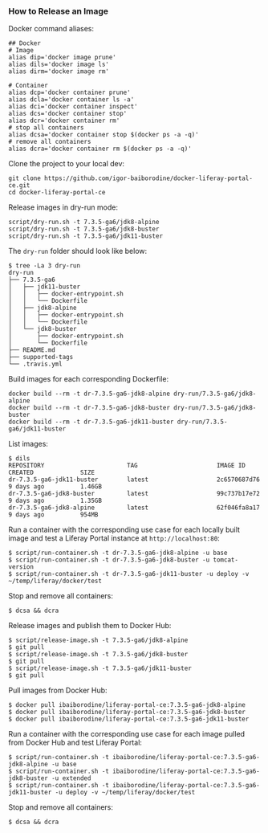 ### How to Release an Image 

Docker command aliases:
```shell script
## Docker
# Image
alias dip='docker image prune'
alias dils='docker image ls'
alias dirm='docker image rm'

# Container
alias dcp='docker container prune'
alias dcla='docker container ls -a'
alias dci='docker container inspect'
alias dcs='docker container stop'
alias dcr='docker container rm'
# stop all containers
alias dcsa='docker container stop $(docker ps -a -q)'
# remove all containers
alias dcra='docker container rm $(docker ps -a -q)'
```

Clone the project to your local dev:
```shell script
git clone https://github.com/igor-baiborodine/docker-liferay-portal-ce.git
cd docker-liferay-portal-ce
```

Release images in dry-run mode:
```shell script
script/dry-run.sh -t 7.3.5-ga6/jdk8-alpine
script/dry-run.sh -t 7.3.5-ga6/jdk8-buster
script/dry-run.sh -t 7.3.5-ga6/jdk11-buster
```

The `dry-run` folder should look like below:
```shell script
$ tree -La 3 dry-run
dry-run
├── 7.3.5-ga6
│   ├── jdk11-buster
│   │   ├── docker-entrypoint.sh
│   │   └── Dockerfile
│   ├── jdk8-alpine
│   │   ├── docker-entrypoint.sh
│   │   └── Dockerfile
│   └── jdk8-buster
│       ├── docker-entrypoint.sh
│       └── Dockerfile
├── README.md
├── supported-tags
└── .travis.yml
```

Build images for each corresponding Dockerfile:
```shell script
docker build --rm -t dr-7.3.5-ga6-jdk8-alpine dry-run/7.3.5-ga6/jdk8-alpine
docker build --rm -t dr-7.3.5-ga6-jdk8-buster dry-run/7.3.5-ga6/jdk8-buster
docker build --rm -t dr-7.3.5-ga6-jdk11-buster dry-run/7.3.5-ga6/jdk11-buster
```

List images:
```shell script
$ dils
REPOSITORY                       TAG                      IMAGE ID            CREATED             SIZE
dr-7.3.5-ga6-jdk11-buster        latest                   2c6570687d76        9 days ago          1.46GB
dr-7.3.5-ga6-jdk8-buster         latest                   99c737b17e72        9 days ago          1.35GB
dr-7.3.5-ga6-jdk8-alpine         latest                   62f046fa8a17        9 days ago          954MB
```

Run a container with the corresponding use case for each locally built image and test a Liferay Portal instance at `http://localhost:80`:
```shell script
$ script/run-container.sh -t dr-7.3.5-ga6-jdk8-alpine -u base
$ script/run-container.sh -t dr-7.3.5-ga6-jdk8-buster -u tomcat-version
$ script/run-container.sh -t dr-7.3.5-ga6-jdk11-buster -u deploy -v ~/temp/liferay/docker/test
```

Stop and remove all containers:
```shell script
$ dcsa && dcra
```

Release images and publish them to Docker Hub:
```shell script
$ script/release-image.sh -t 7.3.5-ga6/jdk8-alpine
$ git pull
$ script/release-image.sh -t 7.3.5-ga6/jdk8-buster
$ git pull
$ script/release-image.sh -t 7.3.5-ga6/jdk11-buster
$ git pull
```

Pull images from Docker Hub:
```shell script
$ docker pull ibaiborodine/liferay-portal-ce:7.3.5-ga6-jdk8-alpine
$ docker pull ibaiborodine/liferay-portal-ce:7.3.5-ga6-jdk8-buster
$ docker pull ibaiborodine/liferay-portal-ce:7.3.5-ga6-jdk11-buster
```

Run a container with the corresponding use case for each image pulled from Docker Hub and test Liferay Portal:
```shell script
$ script/run-container.sh -t ibaiborodine/liferay-portal-ce:7.3.5-ga6-jdk8-alpine -u base
$ script/run-container.sh -t ibaiborodine/liferay-portal-ce:7.3.5-ga6-jdk8-buster -u extended
$ script/run-container.sh -t ibaiborodine/liferay-portal-ce:7.3.5-ga6-jdk11-buster -u deploy -v ~/temp/liferay/docker/test
```

Stop and remove all containers:
```shell script
$ dcsa && dcra
```
